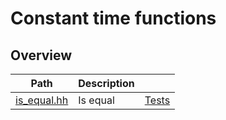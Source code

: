 # Constant time functions

## Overview

| Path                        | Description |                           |
| --------------------------- | ----------- | ------------------------- |
| [is\_equal.hh](is_equal.hh) | Is equal    | [Tests](is_equal.test.cc) |

